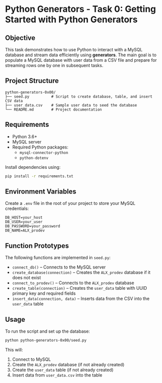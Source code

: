 # Python Generators - Task 0: Getting Started with Python Generators

## Objective

This task demonstrates how to use Python to interact with a MySQL database and stream data efficiently using **generators**. The main goal is to populate a MySQL database with user data from a CSV file and prepare for streaming rows one by one in subsequent tasks.

## Project Structure

```
python-generators-0x00/
├── seed.py          # Script to create database, table, and insert CSV data
├── user_data.csv    # Sample user data to seed the database
└── README.md        # Project documentation
```

## Requirements

- Python 3.6+
- MySQL server
- Required Python packages:
  - `mysql-connector-python`
  - `python-dotenv`

Install dependencies using:

```bash
pip install -r requirements.txt
```

## Environment Variables

Create a `.env` file in the root of your project to store your MySQL credentials:

```
DB_HOST=your_host
DB_USER=your_user
DB_PASSWORD=your_password
DB_NAME=ALX_prodev
```

## Function Prototypes

The following functions are implemented in `seed.py`:

- `connect_db()` – Connects to the MySQL server
- `create_database(connection)` – Creates the `ALX_prodev` database if it does not exist
- `connect_to_prodev()` – Connects to the `ALX_prodev` database
- `create_table(connection)` – Creates the `user_data` table with UUID primary key and required fields
- `insert_data(connection, data)` – Inserts data from the CSV into the `user_data` table

## Usage

To run the script and set up the database:

```bash
python python-generators-0x00/seed.py
```

This will:

1. Connect to MySQL
2. Create the `ALX_prodev` database (if not already created)
3. Create the `user_data` table (if not already created)
4. Insert data from `user_data.csv` into the table
